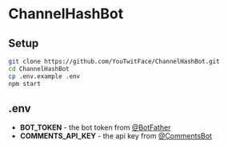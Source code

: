 # ChannelHashBot

## Setup

```bash
git clone https://github.com/YouTwitFace/ChannelHashBot.git
cd ChannelHashBot
cp .env.example .env
npm start
```

## .env

- **BOT_TOKEN** - the bot token from [@BotFather](https://t.me/BotFather)
- **COMMENTS_API_KEY** - the api key from [@CommentsBot](https://t.me/CommentsBot)
